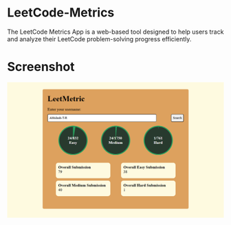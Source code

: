 # LeetCode-Metrics
The LeetCode Metrics App is a web-based tool designed to help users track and analyze their LeetCode problem-solving progress efficiently.

# Screenshot

![image-alt](https://github.com/Abhilash-T-R/LeetCode-Metrics/blob/634ac6dfb62306fb3c512f465d1cab88bec0ce54/2024-11-05%2000_17_54-LeetCode-Metrics.png)
